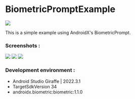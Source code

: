 # BiometricPromptExample

<img src="img/screenrecord.gif">

This is a simple example using AndroidX's BiometricPrompt.

### Screenshots :

<img src="img/screen1.png">

<img src="img/screen2.png">

<img src="img/galaxy.jpg">


### Development environment :

- Android Studio Giraffe | 2022.3.1
- TargetSdkVersion 34
- androidx.biometric:biometric:1.1.0
